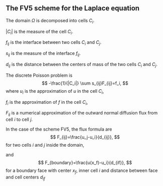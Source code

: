 ## The FV5 scheme for the Laplace equation

The domain $\Omega$ is decomposed into cells $C_i$.

$|C_i|$ is the measure of the cell $C_i$.

$f_{ij}$ is the interface between two cells $C_i$ and $C_j$. 

$s_{ij}$ is the measure of the interface $f_{ij}$.

$d_{ij}$ is the distance between the centers of mass of the two cells $C_i$ and $C_j$.

The discrete Poisson problem is
$$
-\frac{1}{|C_i|} \sum s_{ij}F_{ij}=f_i,
$$
where
$u_i$ is the approximation of $u$ in the cell $C_i$,

$f_i$ is the approximation of $f$ in the cell $C_i$,

$F_{ij}$ is a numerical approximation of the outward normal diffusion flux from cell $i$ to cell $j$.

In the case of the scheme FV5, the flux formula are
$$
F_{ij}=\frac{u_j-u_i}{d_{ij}},
$$
for two cells $i$ and $j$ inside the domain,

and
$$
F_{boundary}=\frac{u(x_f)-u_i}{d_{if}},
$$
for a boundary face with center $x_f$, inner cell $i$ and distance between face and cell centers $d_{if}$

